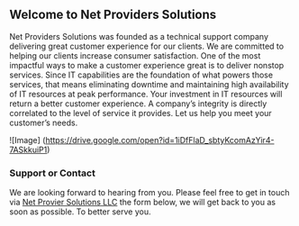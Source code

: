 ## Welcome to Net Providers Solutions
Net Providers Solutions was founded as a technical support company delivering great customer experience for our clients.
We are committed to helping our clients increase consumer satisfaction. One of the most impactful ways to make a customer experience great is to deliver nonstop services.
Since IT capabilities are the foundation of what powers those services, that means eliminating downtime and maintaining high availability of IT resources at peak performance.
Your investment in IT resources will return a better customer experience. A company’s integrity is directly correlated to the level of service it provides.
Let us help you meet your customer’s needs.

![Image]
(https://drive.google.com/open?id=1iDfFlaD_sbtyKcomAzYir4-7ASkkuiP1)


### Support or Contact

We are looking forward to hearing from you. Please feel free to get in touch via [Net Provier Solutions LLC](https://netprovidersolutions.com/) the form below, we will get back to you as soon as possible. To better serve you.
